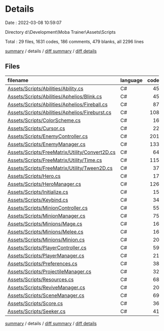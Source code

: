 # Details

Date : 2022-03-08 10:59:07

Directory d:\Development\Moba Trainer\Assets\Scripts

Total : 29 files,  1631 codes, 186 comments, 479 blanks, all 2296 lines

[summary](results.md) / details / [diff summary](diff.md) / [diff details](diff-details.md)

## Files
| filename | language | code | comment | blank | total |
| :--- | :--- | ---: | ---: | ---: | ---: |
| [Assets/Scripts/Abilities/Ability.cs](/Assets/Scripts/Abilities/Ability.cs) | C# | 45 | 3 | 17 | 65 |
| [Assets/Scripts/Abilities/Aphelios/Blink.cs](/Assets/Scripts/Abilities/Aphelios/Blink.cs) | C# | 45 | 4 | 13 | 62 |
| [Assets/Scripts/Abilities/Aphelios/Fireball.cs](/Assets/Scripts/Abilities/Aphelios/Fireball.cs) | C# | 87 | 0 | 30 | 117 |
| [Assets/Scripts/Abilities/Aphelios/Fireburst.cs](/Assets/Scripts/Abilities/Aphelios/Fireburst.cs) | C# | 108 | 0 | 30 | 138 |
| [Assets/Scripts/ColorScheme.cs](/Assets/Scripts/ColorScheme.cs) | C# | 16 | 1 | 5 | 22 |
| [Assets/Scripts/Cursor.cs](/Assets/Scripts/Cursor.cs) | C# | 22 | 2 | 5 | 29 |
| [Assets/Scripts/EnemyController.cs](/Assets/Scripts/EnemyController.cs) | C# | 201 | 0 | 48 | 249 |
| [Assets/Scripts/EnemyManager.cs](/Assets/Scripts/EnemyManager.cs) | C# | 133 | 5 | 39 | 177 |
| [Assets/Scripts/FreeMatrix/Utility/Convert2D.cs](/Assets/Scripts/FreeMatrix/Utility/Convert2D.cs) | C# | 64 | 76 | 14 | 154 |
| [Assets/Scripts/FreeMatrix/Utility/Time.cs](/Assets/Scripts/FreeMatrix/Utility/Time.cs) | C# | 115 | 19 | 28 | 162 |
| [Assets/Scripts/FreeMatrix/Utility/Tween2D.cs](/Assets/Scripts/FreeMatrix/Utility/Tween2D.cs) | C# | 37 | 35 | 7 | 79 |
| [Assets/Scripts/Hero.cs](/Assets/Scripts/Hero.cs) | C# | 17 | 0 | 4 | 21 |
| [Assets/Scripts/HeroManager.cs](/Assets/Scripts/HeroManager.cs) | C# | 126 | 6 | 38 | 170 |
| [Assets/Scripts/Initialize.cs](/Assets/Scripts/Initialize.cs) | C# | 15 | 1 | 5 | 21 |
| [Assets/Scripts/Keybind.cs](/Assets/Scripts/Keybind.cs) | C# | 34 | 1 | 10 | 45 |
| [Assets/Scripts/MinionController.cs](/Assets/Scripts/MinionController.cs) | C# | 55 | 2 | 28 | 85 |
| [Assets/Scripts/MinionManager.cs](/Assets/Scripts/MinionManager.cs) | C# | 75 | 12 | 30 | 117 |
| [Assets/Scripts/Minions/Mage.cs](/Assets/Scripts/Minions/Mage.cs) | C# | 16 | 0 | 3 | 19 |
| [Assets/Scripts/Minions/Melee.cs](/Assets/Scripts/Minions/Melee.cs) | C# | 16 | 0 | 3 | 19 |
| [Assets/Scripts/Minions/Minion.cs](/Assets/Scripts/Minions/Minion.cs) | C# | 20 | 0 | 7 | 27 |
| [Assets/Scripts/PlayerController.cs](/Assets/Scripts/PlayerController.cs) | C# | 59 | 2 | 16 | 77 |
| [Assets/Scripts/PlayerManager.cs](/Assets/Scripts/PlayerManager.cs) | C# | 21 | 1 | 4 | 26 |
| [Assets/Scripts/Preferences.cs](/Assets/Scripts/Preferences.cs) | C# | 38 | 3 | 17 | 58 |
| [Assets/Scripts/ProjectileManager.cs](/Assets/Scripts/ProjectileManager.cs) | C# | 32 | 1 | 6 | 39 |
| [Assets/Scripts/Resources.cs](/Assets/Scripts/Resources.cs) | C# | 68 | 5 | 23 | 96 |
| [Assets/Scripts/ReviveManager.cs](/Assets/Scripts/ReviveManager.cs) | C# | 20 | 1 | 8 | 29 |
| [Assets/Scripts/SceneManager.cs](/Assets/Scripts/SceneManager.cs) | C# | 69 | 1 | 21 | 91 |
| [Assets/Scripts/Score.cs](/Assets/Scripts/Score.cs) | C# | 36 | 0 | 10 | 46 |
| [Assets/Scripts/Seeker.cs](/Assets/Scripts/Seeker.cs) | C# | 41 | 5 | 10 | 56 |

[summary](results.md) / details / [diff summary](diff.md) / [diff details](diff-details.md)